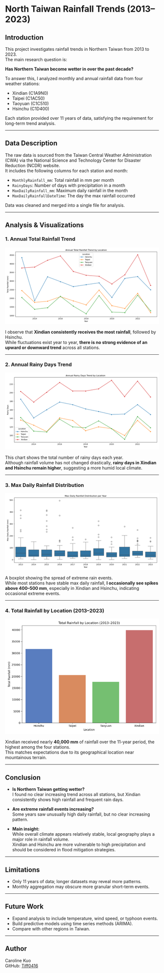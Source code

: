 # North Taiwan Rainfall Trends (2013–2023)

## Introduction

This project investigates rainfall trends in Northern Taiwan from 2013 to 2023.  
The main research question is:

**Has Northern Taiwan become wetter in over the past decade?**

To answer this, I analyzed monthly and annual rainfall data from four weather stations:
- Xindian (C1A9N0)
- Taipei (C1AC50)
- Taoyuan (C1C510)
- Hsinchu (C1D400)

Each station provided over 11 years of data, satisfying the requirement for long-term trend analysis.

---

## Data Description

The raw data is sourced from the Taiwan Central Weather Administration (CWA) via the National Science and Technology Center for Disaster Reduction (NCDR) website.  
It includes the following columns for each station and month:
- `MonthlyRainfall_mm`: Total rainfall in mm per month
- `RainyDays`: Number of days with precipitation in a month
- `MaxDailyRainfall_mm`: Maximum daily rainfall in the month
- `MaxDailyRainfallDateTime`: The day the max rainfall occurred

Data was cleaned and merged into a single file for analysis.

---

## Analysis & Visualizations

### 1. Annual Total Rainfall Trend

![](image/annual_total_rainfall_trend.png)

I observe that **Xindian consistently receives the most rainfall**, followed by Hsinchu.  
While fluctuations exist year to year, **there is no strong evidence of an upward or downward trend** across all stations.

---

### 2. Annual Rainy Days Trend

![](image/annual_rainy_days_trend.png)

This chart shows the total number of rainy days each year.  
Although rainfall volume has not changed drastically, **rainy days in Xindian and Hsinchu remain higher**, suggesting a more humid local climate.

---

### 3. Max Daily Rainfall Distribution

![](image/max_daily_rainfall_distribution.png)

A boxplot showing the spread of extreme rain events.  
While most stations have stable max daily rainfall, **I occasionally see spikes above 400–500 mm**, especially in Xindian and Hsinchu, indicating occasional extreme events.

---

### 4. Total Rainfall by Location (2013–2023)

![](image/total_rainfall_by_location_bar.png)

Xindian received nearly **40,000 mm** of rainfall over the 11-year period, the highest among the four stations.  
This matches expectations due to its geographical location near mountainous terrain.

---

## Conclusion

- **Is Northern Taiwan getting wetter?**  
    I found no clear increasing trend across all stations, but Xindian consistently shows high rainfall and frequent rain days.

- **Are extreme rainfall events increasing?**  
  Some years saw unusually high daily rainfall, but no clear increasing pattern.

- **Main insight:**  
  While overall climate appears relatively stable, local geography plays a major role in rainfall volume.  
  Xindian and Hsinchu are more vulnerable to high precipitation and should be considered in flood mitigation strategies.

---

## Limitations

- Only 11 years of data; longer datasets may reveal more patterns.
- Monthly aggregation may obscure more granular short-term events.

---

## Future Work

- Expand analysis to include temperature, wind speed, or typhoon events.
- Build predictive models using time series methods (ARIMA).
- Compare with other regions in Taiwan.

---

## Author

Caroline Kuo  
GitHub: [Tiff0416](https://github.com/Tiff0416)
